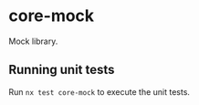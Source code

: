 # core-mock

Mock library.

## Running unit tests

Run `nx test core-mock` to execute the unit tests.
